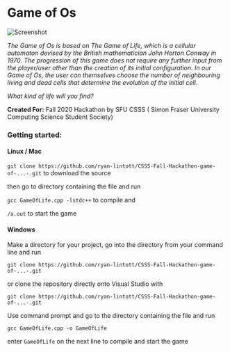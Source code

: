 # Game of Os 

![Screenshot](https://i.imgur.com/OcwlWcI.png)

*The Game of Os is based on The Game of Life, which is a cellular automaton devised by the British mathematician John Horton Conway in 1970. The progression of this game does not require any further input from the player/user other than the creation of its initial configuration. In our Game of Os, the user can themselves choose the number of neighbouring living and dead cells that determine the evolution of the initial cell.*

*What kind of life will you find?*

**Created For:** Fall 2020 Hackathon by SFU CSSS ( Simon Fraser University Computing Science Student Society)

### Getting started:

#### Linux / Mac

`git clone https://github.com/ryan-lintott/CSSS-Fall-Hackathon-game-of-...-.git` to download the source

then go to directory containing the file and run

`gcc GameOfLife.cpp -lstdc++` to compile and

`/a.out` to start the game

#### Windows

Make a directory for your project, go into the directory from your command line and run

`git clone https://github.com/ryan-lintott/CSSS-Fall-Hackathon-game-of-...-.git`

or clone the repository directly onto Visual Studio with 

`git clone https://github.com/ryan-lintott/CSSS-Fall-Hackathon-game-of-...-.git`

Use command prompt and go to the directory containing the file and run 

`gcc GameOfLife.cpp -o GameOfLife` 

enter `GameOfLife` on the next line to compile and start the game

